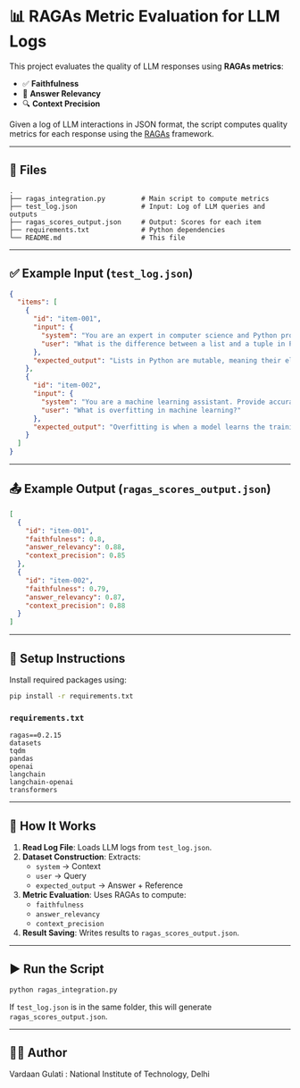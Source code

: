 # 📊 RAGAs Metric Evaluation for LLM Logs

This project evaluates the quality of LLM responses using **RAGAs metrics**:
- ✅ **Faithfulness**
- 🎯 **Answer Relevancy**
- 🔍 **Context Precision**

Given a log of LLM interactions in JSON format, the script computes quality metrics for each response using the [RAGAs](https://github.com/explodinggradients/ragas) framework.

---

## 📁 Files

```
.
├── ragas_integration.py         # Main script to compute metrics
├── test_log.json                # Input: Log of LLM queries and outputs
├── ragas_scores_output.json     # Output: Scores for each item
├── requirements.txt             # Python dependencies
└── README.md                    # This file
```

---

## ✅ Example Input (`test_log.json`)

```json
{
  "items": [
    {
      "id": "item-001",
      "input": {
        "system": "You are an expert in computer science and Python programming.",
        "user": "What is the difference between a list and a tuple in Python?"
      },
      "expected_output": "Lists in Python are mutable, meaning their elements can be changed. Tuples, on the other hand, are immutable. Also, lists use square brackets [], while tuples use parentheses ()."
    },
    {
      "id": "item-002",
      "input": {
        "system": "You are a machine learning assistant. Provide accurate, concise answers.",
        "user": "What is overfitting in machine learning?"
      },
      "expected_output": "Overfitting is when a model learns the training data too well, including noise, and fails to generalize to new data. It performs well on training data but poorly on unseen data."
    }
  ]
}
```

---

## 📤 Example Output (`ragas_scores_output.json`)

```json
[
  {
    "id": "item-001",
    "faithfulness": 0.8,
    "answer_relevancy": 0.88,
    "context_precision": 0.85
  },
  {
    "id": "item-002",
    "faithfulness": 0.79,
    "answer_relevancy": 0.87,
    "context_precision": 0.88
  }
]
```

---

## 🧪 Setup Instructions

Install required packages using:

```bash
pip install -r requirements.txt
```

### `requirements.txt`

```
ragas==0.2.15
datasets
tqdm
pandas
openai
langchain
langchain-openai
transformers
```

---

## 🧠 How It Works

1. **Read Log File**: Loads LLM logs from `test_log.json`.
2. **Dataset Construction**: Extracts:
   - `system` → Context
   - `user` → Query
   - `expected_output` → Answer + Reference
3. **Metric Evaluation**: Uses RAGAs to compute:
   - `faithfulness`
   - `answer_relevancy`
   - `context_precision`
4. **Result Saving**: Writes results to `ragas_scores_output.json`.

---

## ▶️ Run the Script

```bash
python ragas_integration.py
```

If `test_log.json` is in the same folder, this will generate `ragas_scores_output.json`.

---

## 🙋‍♂️ Author
Vardaan Gulati : 
National Institute of Technology, Delhi

